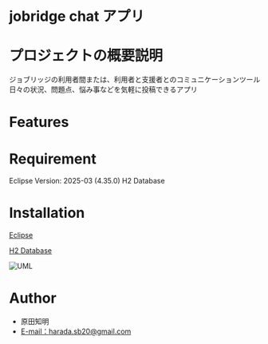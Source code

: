 # jobridge chat アプリ

# プロジェクトの概要説明
ジョブリッジの利用者間または、利用者と支援者とのコミュニケーションツール
日々の状況、問題点、悩み事などを気軽に投稿できるアプリ

# Features


# Requirement
Eclipse Version: 2025-03 (4.35.0)
H2 Database


# Installation
[Eclipse](https://willbrains.jp/)

[H2 Database](https://www.h2database.com/html/main.html)

![UML](https://github.com/user-attachments/assets/adb2e982-6ccf-4315-8ec7-57f0088476b9)


# Author
* 原田知明
* [E-mail：harada.sb20@gmail.com](harada.sb20@gmail.com)
